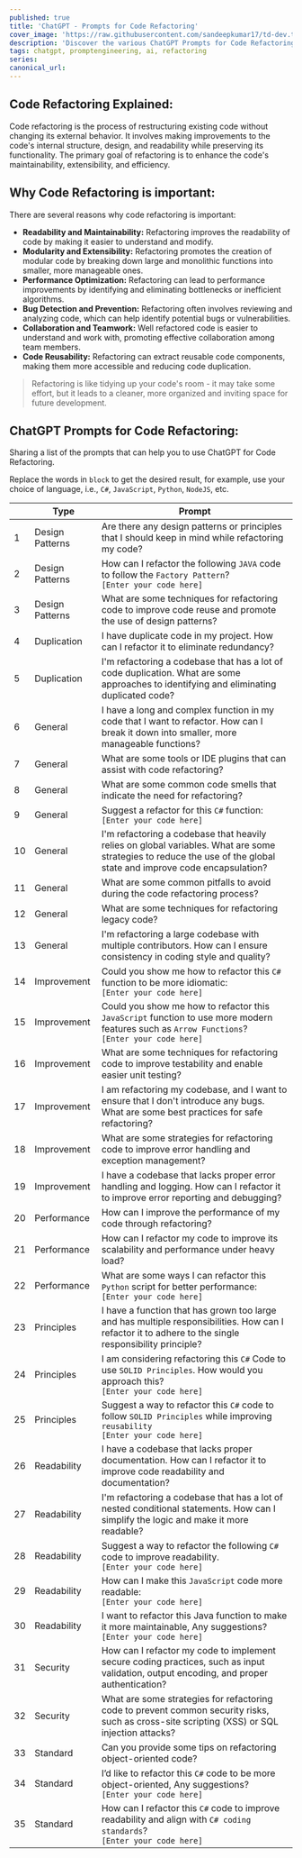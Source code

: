```yaml
---
published: true
title: 'ChatGPT - Prompts for Code Refactoring'
cover_image: 'https://raw.githubusercontent.com/sandeepkumar17/td-dev.to/master/assets/blog-cover/open-ai-chat-gpt.jpg'
description: 'Discover the various ChatGPT Prompts for Code Refactoring'
tags: chatgpt, promptengineering, ai, refactoring
series:
canonical_url:
---
```


## Code Refactoring Explained:

Code refactoring is the process of restructuring existing code without changing its external behavior. It involves making improvements to the code's internal structure, design, and readability while preserving its functionality. The primary goal of refactoring is to enhance the code's maintainability, extensibility, and efficiency.

## Why Code Refactoring is important:

There are several reasons why code refactoring is important:
* **Readability and Maintainability:** Refactoring improves the readability of code by making it easier to understand and modify.
* **Modularity and Extensibility:** Refactoring promotes the creation of modular code by breaking down large and monolithic functions into smaller, more manageable ones.
* **Performance Optimization:** Refactoring can lead to performance improvements by identifying and eliminating bottlenecks or inefficient algorithms.
* **Bug Detection and Prevention:** Refactoring often involves reviewing and analyzing code, which can help identify potential bugs or vulnerabilities.
* **Collaboration and Teamwork:** Well refactored code is easier to understand and work with, promoting effective collaboration among team members.
* **Code Reusability:** Refactoring can extract reusable code components, making them more accessible and reducing code duplication.

> Refactoring is like tidying up your code's room - it may take some effort, but it leads to a cleaner, more organized and inviting space for future development.

## ChatGPT Prompts for Code Refactoring:

Sharing a list of the prompts that can help you to use ChatGPT for Code Refactoring.

Replace the words in `block` to get the desired result, for example, use your choice of language, i.e., `C#`, `JavaScript`, `Python`, `NodeJS`, etc.

| | Type | Prompt |
| --- | --- | --- |
| 1 | Design Patterns | Are there any design patterns or principles that I should keep in mind while refactoring my code? |
| 2 | Design Patterns | How can I refactor the following `JAVA` code to follow the `Factory Pattern`? <br /> `[Enter your code here]` |
| 3 | Design Patterns | What are some techniques for refactoring code to improve code reuse and promote the use of design patterns? |
| 4 | Duplication | I have duplicate code in my project. How can I refactor it to eliminate redundancy? |
| 5 | Duplication | I'm refactoring a codebase that has a lot of code duplication. What are some approaches to identifying and eliminating duplicated code? |
| 6 | General | I have a long and complex function in my code that I want to refactor. How can I break it down into smaller, more manageable functions? |
| 7 | General | What are some tools or IDE plugins that can assist with code refactoring? |
| 8 | General | What are some common code smells that indicate the need for refactoring? |
| 9 | General | Suggest a refactor for this `C#` function: <br /> `[Enter your code here]` |
| 10 | General | I'm refactoring a codebase that heavily relies on global variables. What are some strategies to reduce the use of the global state and improve code encapsulation? |
| 11 | General | What are some common pitfalls to avoid during the code refactoring process? |
| 12 | General | What are some techniques for refactoring legacy code? |
| 13 | General | I'm refactoring a large codebase with multiple contributors. How can I ensure consistency in coding style and quality? |
| 14 | Improvement | Could you show me how to refactor this `C#` function to be more idiomatic: <br /> `[Enter your code here]` |
| 15 | Improvement | Could you show me how to refactor this `JavaScript` function to use more modern features such as `Arrow Functions`? <br /> `[Enter your code here]` |
| 16 | Improvement | What are some techniques for refactoring code to improve testability and enable easier unit testing? |
| 17 | Improvement | I am refactoring my codebase, and I want to ensure that I don't introduce any bugs. What are some best practices for safe refactoring? |
| 18 | Improvement | What are some strategies for refactoring code to improve error handling and exception management? |
| 19 | Improvement | I have a codebase that lacks proper error handling and logging. How can I refactor it to improve error reporting and debugging? |
| 20 | Performance | How can I improve the performance of my code through refactoring? |
| 21 | Performance | How can I refactor my code to improve its scalability and performance under heavy load? |
| 22 | Performance | What are some ways I can refactor this `Python` script for better performance: <br /> `[Enter your code here]` |
| 23 | Principles | I have a function that has grown too large and has multiple responsibilities. How can I refactor it to adhere to the single responsibility principle? |
| 24 | Principles | I am considering refactoring this `C#` Code to use `SOLID Principles`. How would you approach this? <br /> `[Enter your code here]` |
| 25 | Principles | Suggest a way to refactor this `C#` code to follow `SOLID Principles` while improving `reusability` <br /> `[Enter your code here]` |
| 26 | Readability | I have a codebase that lacks proper documentation. How can I refactor it to improve code readability and documentation? |
| 27 | Readability | I'm refactoring a codebase that has a lot of nested conditional statements. How can I simplify the logic and make it more readable? |
| 28 | Readability | Suggest a way to refactor the following `C#` code to improve readability. <br /> `[Enter your code here]` |
| 29 | Readability | How can I make this `JavaScript` code more readable: <br /> `[Enter your code here]` |
| 30 | Readability | I want to refactor this Java function to make it more maintainable, Any suggestions? <br /> `[Enter your code here]` |
| 31 | Security | How can I refactor my code to implement secure coding practices, such as input validation, output encoding, and proper authentication? |
| 32 | Security | What are some strategies for refactoring code to prevent common security risks, such as cross-site scripting (XSS) or SQL injection attacks? |
| 33 | Standard | Can you provide some tips on refactoring object-oriented code? |
| 34 | Standard | I’d like to refactor this `C#` code to be more object-oriented, Any suggestions? <br /> `[Enter your code here]` |
| 35 | Standard | How can I refactor this `C#` code to improve readability and align with `C# coding standards`? <br /> `[Enter your code here]` |
